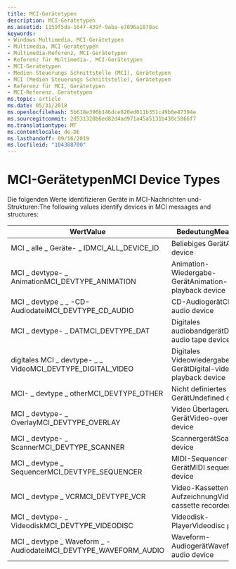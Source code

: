 ```yaml
---
title: MCI-Gerätetypen
description: MCI-Gerätetypen
ms.assetid: 1159f5da-1647-439f-9aba-e7096a1878ac
keywords:
- Windows Multimedia, MCI-Gerätetypen
- Multimedia, MCI-Gerätetypen
- Multimedia-Referenz, MCI-Gerätetypen
- Referenz für Multimedia-, MCI-Gerätetypen
- MCI-Gerätetypen
- Medien Steuerungs Schnittstelle (MCI), Gerätetypen
- MCI (Medien Steuerungs Schnittstelle), Gerätetypen
- Referenz für MCI, Gerätetypen
- MCI-Referenz, Gerätetypen
ms.topic: article
ms.date: 05/31/2018
ms.openlocfilehash: 5b618e396b146dce820ed011b351c49b0e47394e
ms.sourcegitcommit: 2d531328b6ed82d4ad971a45a5131b430c5866f7
ms.translationtype: MT
ms.contentlocale: de-DE
ms.lasthandoff: 09/16/2019
ms.locfileid: "104388700"
---
```

# <a name="mci-device-types"></a><span data-ttu-id="cc605-112">MCI-Gerätetypen</span><span class="sxs-lookup"><span data-stu-id="cc605-112">MCI Device Types</span></span>

<span data-ttu-id="cc605-113">Die folgenden Werte identifizieren Geräte in MCI-Nachrichten und-Strukturen:</span><span class="sxs-lookup"><span data-stu-id="cc605-113">The following values identify devices in MCI messages and structures:</span></span>



| <span data-ttu-id="cc605-114">Wert</span><span class="sxs-lookup"><span data-stu-id="cc605-114">Value</span></span>                         | <span data-ttu-id="cc605-115">Bedeutung</span><span class="sxs-lookup"><span data-stu-id="cc605-115">Meaning</span></span>                       |
|-------------------------------|-------------------------------|
| <span data-ttu-id="cc605-116">MCI \_ alle \_ Geräte- \_ ID</span><span class="sxs-lookup"><span data-stu-id="cc605-116">MCI\_ALL\_DEVICE\_ID</span></span>          | <span data-ttu-id="cc605-117">Beliebiges Gerät</span><span class="sxs-lookup"><span data-stu-id="cc605-117">Any device</span></span>                    |
| <span data-ttu-id="cc605-118">MCI \_ devtype- \_ Animation</span><span class="sxs-lookup"><span data-stu-id="cc605-118">MCI\_DEVTYPE\_ANIMATION</span></span>       | <span data-ttu-id="cc605-119">Animation-Wiedergabe-Gerät</span><span class="sxs-lookup"><span data-stu-id="cc605-119">Animation-playback device</span></span>     |
| <span data-ttu-id="cc605-120">MCI \_ devtype \_ \_ -CD-Audiodatei</span><span class="sxs-lookup"><span data-stu-id="cc605-120">MCI\_DEVTYPE\_CD\_AUDIO</span></span>       | <span data-ttu-id="cc605-121">CD-Audiogerät</span><span class="sxs-lookup"><span data-stu-id="cc605-121">CD audio device</span></span>               |
| <span data-ttu-id="cc605-122">MCI \_ devtype- \_ DAT</span><span class="sxs-lookup"><span data-stu-id="cc605-122">MCI\_DEVTYPE\_DAT</span></span>             | <span data-ttu-id="cc605-123">Digitales audiobandgerät</span><span class="sxs-lookup"><span data-stu-id="cc605-123">Digital-audio tape device</span></span>     |
| <span data-ttu-id="cc605-124">digitales MCI \_ devtype- \_ \_ Video</span><span class="sxs-lookup"><span data-stu-id="cc605-124">MCI\_DEVTYPE\_DIGITAL\_VIDEO</span></span>  | <span data-ttu-id="cc605-125">Digitales Videowiedergabe Gerät</span><span class="sxs-lookup"><span data-stu-id="cc605-125">Digital-video playback device</span></span> |
| <span data-ttu-id="cc605-126">MCI- \_ devtype \_ other</span><span class="sxs-lookup"><span data-stu-id="cc605-126">MCI\_DEVTYPE\_OTHER</span></span>           | <span data-ttu-id="cc605-127">Nicht definiertes Gerät</span><span class="sxs-lookup"><span data-stu-id="cc605-127">Undefined device</span></span>              |
| <span data-ttu-id="cc605-128">MCI \_ devtype- \_ Overlay</span><span class="sxs-lookup"><span data-stu-id="cc605-128">MCI\_DEVTYPE\_OVERLAY</span></span>         | <span data-ttu-id="cc605-129">Video Überlagerungs Gerät</span><span class="sxs-lookup"><span data-stu-id="cc605-129">Video-overlay device</span></span>          |
| <span data-ttu-id="cc605-130">MCI \_ devtype- \_ Scanner</span><span class="sxs-lookup"><span data-stu-id="cc605-130">MCI\_DEVTYPE\_SCANNER</span></span>         | <span data-ttu-id="cc605-131">Scannergerät</span><span class="sxs-lookup"><span data-stu-id="cc605-131">Scanner device</span></span>                |
| <span data-ttu-id="cc605-132">MCI \_ devtype \_ Sequencer</span><span class="sxs-lookup"><span data-stu-id="cc605-132">MCI\_DEVTYPE\_SEQUENCER</span></span>       | <span data-ttu-id="cc605-133">MIDI-Sequencer-Gerät</span><span class="sxs-lookup"><span data-stu-id="cc605-133">MIDI sequencer device</span></span>         |
| <span data-ttu-id="cc605-134">MCI \_ devtype \_ VCR</span><span class="sxs-lookup"><span data-stu-id="cc605-134">MCI\_DEVTYPE\_VCR</span></span>             | <span data-ttu-id="cc605-135">Video-Kassetten Aufzeichnung</span><span class="sxs-lookup"><span data-stu-id="cc605-135">Video-cassette recorder</span></span>       |
| <span data-ttu-id="cc605-136">MCI \_ devtype- \_ Videodisk</span><span class="sxs-lookup"><span data-stu-id="cc605-136">MCI\_DEVTYPE\_VIDEODISC</span></span>       | <span data-ttu-id="cc605-137">Videodisk-Player</span><span class="sxs-lookup"><span data-stu-id="cc605-137">Videodisc player</span></span>              |
| <span data-ttu-id="cc605-138">MCI \_ devtype \_ Waveform \_ -Audiodatei</span><span class="sxs-lookup"><span data-stu-id="cc605-138">MCI\_DEVTYPE\_WAVEFORM\_AUDIO</span></span> | <span data-ttu-id="cc605-139">Waveform-Audiogerät</span><span class="sxs-lookup"><span data-stu-id="cc605-139">Waveform-audio device</span></span>         |



 

 

 




